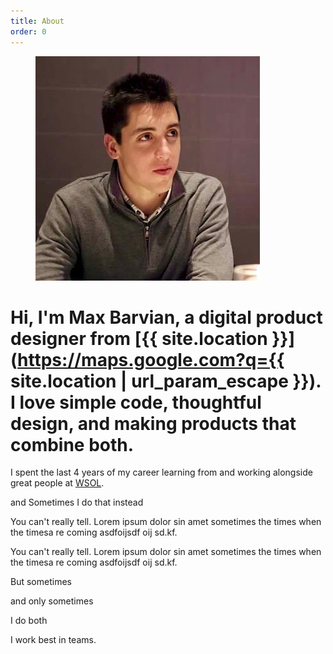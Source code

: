 ```yaml
---
title: About
order: 0
---
```


<figure>
 <img src="/public/images/me.jpg" alt="Me" />
</figure>

# Hi, I'm Max Barvian, a digital product designer from [{{ site.location }}](https://maps.google.com?q={{ site.location | url_param_escape }}). I love simple code, thoughtful design, and making products that combine both.

I spent the last 4 years of my career learning from and working alongside great people at [WSOL](http://wsol.com).

and Sometimes I do that instead

You can't really tell. Lorem ipsum dolor sin amet sometimes the times when the timesa re coming asdfoijsdf oij sd.kf.

You can't really tell. Lorem ipsum dolor sin amet sometimes the times when the timesa re coming asdfoijsdf oij sd.kf.

But sometimes

and only sometimes

I do both

I work best in teams.
